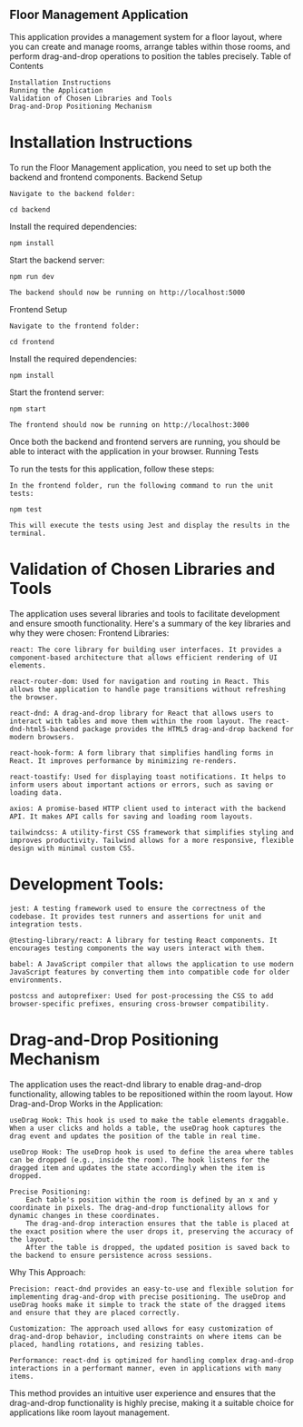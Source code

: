 ## Floor Management Application

This application provides a management system for a floor layout, where you can create and manage rooms, arrange tables within those rooms, and perform drag-and-drop operations to position the tables precisely.
Table of Contents

    Installation Instructions
    Running the Application
    Validation of Chosen Libraries and Tools
    Drag-and-Drop Positioning Mechanism

# Installation Instructions

To run the Floor Management application, you need to set up both the backend and frontend components.
Backend Setup

    Navigate to the backend folder:

`cd backend`

Install the required dependencies:

`npm install`

Start the backend server:

`npm run dev`

    The backend should now be running on http://localhost:5000

Frontend Setup

    Navigate to the frontend folder:

`cd frontend`

Install the required dependencies:

`npm install`

Start the frontend server:

`npm start`

    The frontend should now be running on http://localhost:3000

Once both the backend and frontend servers are running, you should be able to interact with the application in your browser.
Running Tests

To run the tests for this application, follow these steps:

    In the frontend folder, run the following command to run the unit tests:

`npm test`

    This will execute the tests using Jest and display the results in the terminal.

# Validation of Chosen Libraries and Tools

The application uses several libraries and tools to facilitate development and ensure smooth functionality. Here's a summary of the key libraries and why they were chosen:
Frontend Libraries:

    react: The core library for building user interfaces. It provides a component-based architecture that allows efficient rendering of UI elements.
    
    react-router-dom: Used for navigation and routing in React. This allows the application to handle page transitions without refreshing the browser.
    
    react-dnd: A drag-and-drop library for React that allows users to interact with tables and move them within the room layout. The react-dnd-html5-backend package provides the HTML5 drag-and-drop backend for modern browsers.
    
    react-hook-form: A form library that simplifies handling forms in React. It improves performance by minimizing re-renders.
    
    react-toastify: Used for displaying toast notifications. It helps to inform users about important actions or errors, such as saving or loading data.
    
    axios: A promise-based HTTP client used to interact with the backend API. It makes API calls for saving and loading room layouts.
    
    tailwindcss: A utility-first CSS framework that simplifies styling and improves productivity. Tailwind allows for a more responsive, flexible design with minimal custom CSS.

# Development Tools:

    jest: A testing framework used to ensure the correctness of the codebase. It provides test runners and assertions for unit and integration tests.
    
    @testing-library/react: A library for testing React components. It encourages testing components the way users interact with them.
    
    babel: A JavaScript compiler that allows the application to use modern JavaScript features by converting them into compatible code for older environments.
    
    postcss and autoprefixer: Used for post-processing the CSS to add browser-specific prefixes, ensuring cross-browser compatibility.

# Drag-and-Drop Positioning Mechanism

The application uses the react-dnd library to enable drag-and-drop functionality, allowing tables to be repositioned within the room layout.
How Drag-and-Drop Works in the Application:

    useDrag Hook: This hook is used to make the table elements draggable. When a user clicks and holds a table, the useDrag hook captures the drag event and updates the position of the table in real time.
    
    useDrop Hook: The useDrop hook is used to define the area where tables can be dropped (e.g., inside the room). The hook listens for the dragged item and updates the state accordingly when the item is dropped.
    
    Precise Positioning:
        Each table's position within the room is defined by an x and y coordinate in pixels. The drag-and-drop functionality allows for dynamic changes in these coordinates.
        The drag-and-drop interaction ensures that the table is placed at the exact position where the user drops it, preserving the accuracy of the layout.
        After the table is dropped, the updated position is saved back to the backend to ensure persistence across sessions.

Why This Approach:

    Precision: react-dnd provides an easy-to-use and flexible solution for implementing drag-and-drop with precise positioning. The useDrop and useDrag hooks make it simple to track the state of the dragged items and ensure that they are placed correctly.
    
    Customization: The approach used allows for easy customization of drag-and-drop behavior, including constraints on where items can be placed, handling rotations, and resizing tables.
    
    Performance: react-dnd is optimized for handling complex drag-and-drop interactions in a performant manner, even in applications with many items.

This method provides an intuitive user experience and ensures that the drag-and-drop functionality is highly precise, making it a suitable choice for applications like room layout management.
